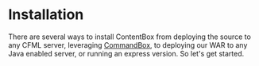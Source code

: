 # Installation

There are several ways to install ContentBox from deploying the source to any CFML server, leveraging [CommandBox](http://www.ortussolutions.com/products/commandbox), to deploying our WAR to any Java enabled server, or running an express version.  So let's get started.